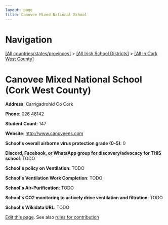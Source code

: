 ```yaml
---
layout: page
title: Canovee Mixed National School
---
```

# Navigation

[[All countries/states/provinces]](../../..) > [[All Irish School Districts]](../..) > [[All In Cork West County]](..)

# Canovee Mixed National School (Cork West County)

**Address**: Carrigadrohid Co Cork

**Phone**: 026 48142

**Student Count**: 147

**Website**: <http://www.canoveens.com>

**School's overall airborne virus protection grade (0-5)**: 0

**Discord, Facebook, or WhatsApp group for discovery/advocacy for THIS school**: TODO

**School's policy on Ventilation**: TODO

**School's Ventilation Work Completion**: TODO

**School's Air-Purification**: TODO

**School's CO2 monitoring to actively drive ventilation and filtration**: TODO

**School's Wikidata URL**: TODO


[Edit this page](https://github.com/ventilate-schools/Ireland/edit/main/./Cork_West_County/Canovee_Mixed_National_School.md). See also [rules for contribution](../../../contribution-rules/)